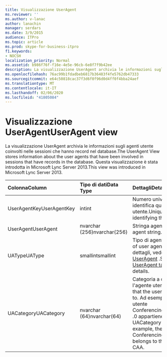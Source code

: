 ```yaml
---
title: Visualizzazione UserAgent
ms.reviewer: ''
ms.author: v-lanac
author: lanachin
manager: serdars
ms.date: 3/9/2015
audience: ITPro
ms.topic: article
ms.prod: skype-for-business-itpro
f1.keywords:
- NOCSH
localization_priority: Normal
ms.assetid: b986f76f-f16e-4e5e-96cb-6e8f7f9b42ee
description: La visualizzazione UserAgent archivia le informazioni sugli agenti utente coinvolti nelle sessioni che hanno record nel database. Questa visualizzazione è stata introdotta in Microsoft Lync Server 2013.
ms.openlocfilehash: 76ac99b1fdadbeb6817b36483f4fe5762db47333
ms.sourcegitcommit: e64c50818cac37f3d6f0f96d0d4ff0f4bba24aef
ms.translationtype: MT
ms.contentlocale: it-IT
ms.lasthandoff: 02/06/2020
ms.locfileid: "41805084"
---
```

# <a name="useragent-view"></a><span data-ttu-id="8c20c-104">Visualizzazione UserAgent</span><span class="sxs-lookup"><span data-stu-id="8c20c-104">UserAgent view</span></span>
 
<span data-ttu-id="8c20c-105">La visualizzazione UserAgent archivia le informazioni sugli agenti utente coinvolti nelle sessioni che hanno record nel database.</span><span class="sxs-lookup"><span data-stu-id="8c20c-105">The UserAgent View stores information about the user agents that have been involved in sessions that have records in the database.</span></span> <span data-ttu-id="8c20c-106">Questa visualizzazione è stata introdotta in Microsoft Lync Server 2013.</span><span class="sxs-lookup"><span data-stu-id="8c20c-106">This view was introduced in Microsoft Lync Server 2013.</span></span>
  
|<span data-ttu-id="8c20c-107">**Colonna**</span><span class="sxs-lookup"><span data-stu-id="8c20c-107">**Column**</span></span>|<span data-ttu-id="8c20c-108">**Tipo di dati**</span><span class="sxs-lookup"><span data-stu-id="8c20c-108">**Data Type**</span></span>|<span data-ttu-id="8c20c-109">**Dettagli**</span><span class="sxs-lookup"><span data-stu-id="8c20c-109">**Details**</span></span>|
|:-----|:-----|:-----|
|<span data-ttu-id="8c20c-110">UserAgentKey</span><span class="sxs-lookup"><span data-stu-id="8c20c-110">UserAgentKey</span></span>  <br/> |<span data-ttu-id="8c20c-111">int</span><span class="sxs-lookup"><span data-stu-id="8c20c-111">int</span></span>  <br/> |<span data-ttu-id="8c20c-112">Numero univoco che identifica questo agente utente.</span><span class="sxs-lookup"><span data-stu-id="8c20c-112">Unique number identifying this user agent.</span></span>  <br/> |
|<span data-ttu-id="8c20c-113">UserAgent</span><span class="sxs-lookup"><span data-stu-id="8c20c-113">UserAgent</span></span>  <br/> |<span data-ttu-id="8c20c-114">nvarchar (256)</span><span class="sxs-lookup"><span data-stu-id="8c20c-114">nvarchar(256)</span></span>  <br/> |<span data-ttu-id="8c20c-115">Stringa agente utente.</span><span class="sxs-lookup"><span data-stu-id="8c20c-115">User agent string.</span></span>  <br/> |
|<span data-ttu-id="8c20c-116">UAType</span><span class="sxs-lookup"><span data-stu-id="8c20c-116">UAType</span></span>  <br/> |<span data-ttu-id="8c20c-117">smallint</span><span class="sxs-lookup"><span data-stu-id="8c20c-117">smallint</span></span>  <br/> |<span data-ttu-id="8c20c-118">Tipo di agente utente.</span><span class="sxs-lookup"><span data-stu-id="8c20c-118">Type of user agent.</span></span> <span data-ttu-id="8c20c-119">Per altri dettagli, vedere la [tabella UserAgent](useragent.md) .</span><span class="sxs-lookup"><span data-stu-id="8c20c-119">See the [UserAgent table](useragent.md) for more details.</span></span> <br/> |
|<span data-ttu-id="8c20c-120">UACategory</span><span class="sxs-lookup"><span data-stu-id="8c20c-120">UACategory</span></span>  <br/> |<span data-ttu-id="8c20c-121">nvarchar (64)</span><span class="sxs-lookup"><span data-stu-id="8c20c-121">nvarchar(64)</span></span>  <br/> |<span data-ttu-id="8c20c-122">Categoria a cui appartiene l'agente utente.</span><span class="sxs-lookup"><span data-stu-id="8c20c-122">Category that the user agent belongs to.</span></span> <span data-ttu-id="8c20c-123">Ad esempio, l'agente utente Conferencing_Attendant_1 .0 appartiene alla UACategory CAA.</span><span class="sxs-lookup"><span data-stu-id="8c20c-123">For example, the user agent Conferencing_Attendant_1.0 belongs to the UACategory CAA.</span></span>  <br/> |
   

